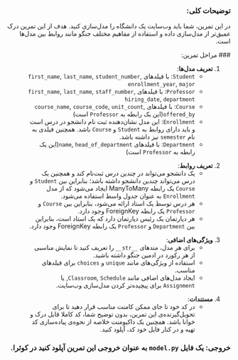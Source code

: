 <div dir="rtl">

### توضیحات کلی:

در این تمرین، شما باید وب‌سایت یک دانشگاه را مدل‌سازی کنید. هدف از این تمرین درک عمیق‌تر از مدل‌سازی داده و استفاده از مفاهیم مختلف جنگو مانند روابط بین مدل‌ها است.

</div>
<div dir="rtl">
 <!-- dir="ltr" -->
### مراحل تمرین:

1. **تعریف مدل‌ها**:
    - `Student`: با فیلدهای `first_name`, `last_name`, `student_number`, `enrollment_year`, `major`
    - `Professor`: با فیلدهای `first_name`, `last_name`, `staff_number`, `hiring_date`, `department`
    - `Course`: با فیلدهای `course_name`, `course_code`, `unit_count`, `offered_by`(این یک رابطه به `Professor` است)
    - `Enrollment`: این مدل نشان‌دهنده ثبت نام دانشجو در درس است و باید دارای روابط به `Student` و `Course` باشد. همچنین فیلدی به نام `semester` نیز داشته باشد.
    - `Department`: با فیلدهای `name`, `head_of_department`(این یک رابطه به `Professor` است)

</div>
<div dir="rtl">

2. **تعریف روابط**:
    - یک دانشجو می‌تواند در چندین درس ثبت‌نام کند و همچنین یک درس می‌تواند چندین دانشجو داشته باشد؛ بنابراین بین `Student` و `Course` یک رابطه ManyToMany ایجاد می‌شود که از مدل `Enrollment` به عنوان جدول واسط استفاده می‌شود.
    - هر درس توسط یک استاد ارائه می‌شود، بنابراین بین `Course` و `Professor` یک رابطه ForeignKey وجود دارد.
    - هر دپارتمان یک رئیس دپارتمان دارد که یک استاد است، بنابراین بین `Department` و `Professor` یک رابطه ForeignKey وجود دارد.

</div>
<div dir="rtl">

3. **ویژگی‌های اضافی**:
    - برای هر مدل، متدهای `__str__` را تعریف کنید تا نمایش مناسبی از هر رکورد در ادمین جنگو داشته باشید.
    - استفاده از ویژگی‌های مانند `unique` و `choices` برای فیلدهای مناسب.
    - ایجاد مدل‌های اضافی مانند `Classroom`, `Schedule`, یا `Assignment` برای پیچیده‌تر کردن مدل‌سازی وب‌سایت.

</div>
<div dir="rtl">

4. **مستندات**:
    - در کد خود تا جای ممکن کامنت مناسب قرار دهید تا برای تحویل‌گیرنده‌ی این تمرین، بدون توضیح شما، کد کاملا قابل درک و خوانا باشد. همچنین یک داکیومنت خلاصه از نحوه‌ی پیاده‌سازی کد تهیه و در کنار فایل خود کد، آپلود کنید.

</div>
<div dir="rtl">

### خروجی: یک فایل `model.py` به عنوان خروجی این تمرین آپلود کنید در کوئرا.

</div>
